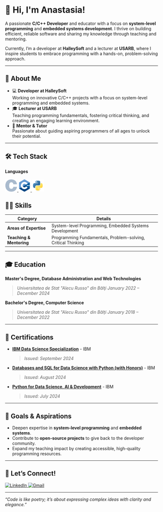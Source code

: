 # 👋 Hi, I'm Anastasia!

A passionate **C/C++ Developer** and educator with a focus on **system-level programming** and **embedded systems development**. I thrive on building efficient, reliable software and sharing my knowledge through teaching and mentoring.

Currently, I’m a developer at **HalleySoft** and a lecturer at **USARB**, where I inspire students to embrace programming with a hands-on, problem-solving approach.

---

## 🚀 About Me

- 💻 **Developer at HalleySoft**  
  Working on innovative C/C++ projects with a focus on system-level programming and embedded systems.
- 🎓 **Lecturer at USARB**  
  Teaching programming fundamentals, fostering critical thinking, and creating an engaging learning environment.
- 🌟 **Mentor & Tutor**  
  Passionate about guiding aspiring programmers of all ages to unlock their potential.

---
## 🛠️ Tech Stack

#### Languages
<p align="left">
  <a href="https://www.cprogramming.com/" target="_blank" rel="noreferrer"> <img src="https://raw.githubusercontent.com/devicons/devicon/master/icons/c/c-original.svg" alt="C" width="40" height="40"/> </a>
  <a href="https://isocpp.org/" target="_blank" rel="noreferrer"> <img src="https://raw.githubusercontent.com/devicons/devicon/master/icons/cplusplus/cplusplus-original.svg" alt="C++" width="40" height="40"/> </a>
  <a href="https://www.python.org" target="_blank" rel="noreferrer"> <img src="https://raw.githubusercontent.com/devicons/devicon/master/icons/python/python-original.svg" alt="Python" width="40" height="40"/> </a>
</p>

## 👩‍💻 Skills

| **Category**              | **Details**                                                                 |
|---------------------------|-----------------------------------------------------------------------------|
| **Areas of Expertise**    | System-level Programming, Embedded Systems Development                      |
| **Teaching & Mentoring**  | Programming Fundamentals, Problem-solving, Critical Thinking                |

---

## 🎓 Education

**Master's Degree, Database Administration and Web Technologies**
> *Universitatea de Stat "Alecu Russo" din Bălţi*
> *January 2022 – December 2024*

**Bachelor's Degree, Computer Science**
> *Universitatea de Stat "Alecu Russo" din Bălți*
> *January 2018 – December 2022*

---

## 🏅 Certifications

*   **[IBM Data Science Specialization](https://www.coursera.org/account/accomplishments/specialization/OH5NA565P29F)** - IBM
    > *Issued: September 2024*
*   **[Databases and SQL for Data Science with Python (with Honors)](https://www.coursera.org/account/accomplishments/verify/68N5AABO2J4V)** - IBM
    > *Issued: August 2024*
*   **[Python for Data Science, AI & Development](https://www.coursera.org/account/accomplishments/verify/682RP6QQETZA)** - IBM
    > *Issued: July 2024*


---

## 🌱 Goals & Aspirations

- Deepen expertise in **system-level programming** and **embedded systems**.  
- Contribute to **open-source projects** to give back to the developer community.  
- Expand my teaching impact by creating accessible, high-quality programming resources.

---

## 🔗 Let’s Connect!

<p align="left">
  <a href="https://www.linkedin.com/in/maidacenco-anastasia/" target="_blank">
    <img src="https://img.shields.io/badge/LinkedIn-0077B5?style=for-the-badge&logo=linkedin&logoColor=white" alt="LinkedIn"/>
  </a>
  <a href="mailto:maidacenco100@gmail.com">
    <img src="https://img.shields.io/badge/Gmail-D14836?style=for-the-badge&logo=gmail&logoColor=white" alt="Gmail"/>
  </a>
</p>


---

*“Code is like poetry; it’s about expressing complex ideas with clarity and elegance.”*